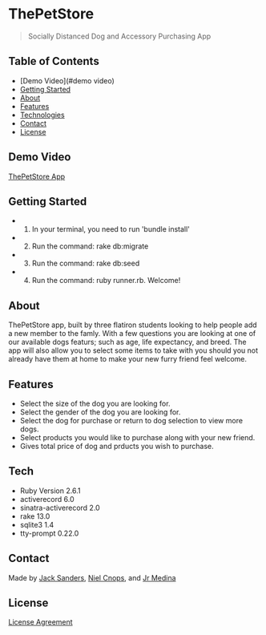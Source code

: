 
# ThePetStore

>Socially Distanced Dog and Accessory Purchasing App

## Table of Contents

* [Demo Video](#demo video)
* [Getting Started](#getting_started)
* [About](#about)                 
* [Features](#features)
* [Technologies](#technilogies)
* [Contact](#contact)
* [License](#license)

## Demo Video

[ThePetStore App](https://www.loom.com/share/ddafae29e5024a48a5cb511791cbf663)

## Getting Started
* 1. In your terminal, you need to run 'bundle install'
* 2. Run the command: rake db:migrate
* 3. Run the command: rake db:seed
* 4. Run the command: ruby runner.rb. Welcome!

## About

ThePetStore app, built by three flatiron students looking to help people add a new member to the famly.  With a few questions you are looking at one of our available dogs featurs; such as age, life expectancy, and breed.  The app will also allow you to select some items to take with you should you not already have them at home to make your new furry friend feel welcome.

## Features

* Select the size of the dog you are looking for.
* Select the gender of the dog you are looking for.
* Select the dog for purchase or return to dog selection to view more dogs.
* Select products you would like to purchase along with your new friend.
* Gives total price of dog and prducts you wish to purchase.

## Tech
* Ruby Version 2.6.1
* activerecord 6.0
* sinatra-activerecord 2.0
* rake 13.0
* sqlite3 1.4
* tty-prompt 0.22.0

## Contact

Made by [Jack Sanders](https://www.linkedin.com/in/jack-sanders-5519381b1/), [Niel Cnops](https://www.linkedin.com/in/niel-cnops-323556168/), and [Jr Medina](https://www.linkedin.com/in/jrmedina1412/)

## License

[License Agreement](PetStoreApp_License.pdf)


